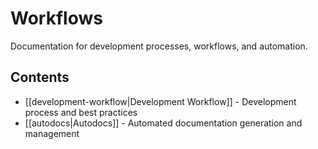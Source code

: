 # Workflows

Documentation for development processes, workflows, and automation.

## Contents

- [[development-workflow|Development Workflow]] - Development process and best practices
- [[autodocs|Autodocs]] - Automated documentation generation and management 